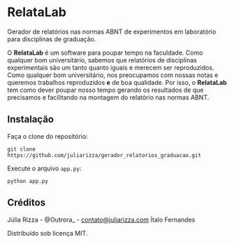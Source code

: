 # RelataLab
Gerador de relatórios nas normas ABNT de experimentos em laboratório para disciplinas de graduação.

O **RelataLab** é um software para poupar tempo na faculdade. Como qualquer bom universitário, sabemos que relatórios de disciplinas experimentais são um tanto quanto iguais e merecem ser reproduzidos. Como qualquer bom universitário, nos preocupamos com nossas notas e queremos trabalhos reproduzidos **e** de boa qualidade. Por isso, o **RelataLab** tem como dever poupar nosso tempo gerando os resultados de que precisamos e facilitando na montagem do relatório nas normas ABNT.

## Instalação
Faça o clone do repositório:

```
git clone https://github.com/juliarizza/gerador_relatorios_graduacao.git
```

Execute o arquivo ```app.py```:

```
python app.py
```

## Créditos
Júlia Rizza - @Outrora_ - contato@juliarizza.com
Ítalo Fernandes

Distribuído sob licença MIT.